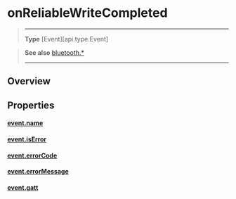 # onReliableWriteCompleted

> --------------------- ------------------------------------------------------------------------------------------
> __Type__              [Event][api.type.Event]


> __See also__          [bluetooth.*](/plugin/bluetooth.md)
> --------------------- ------------------------------------------------------------------------------------------

## Overview

## Properties

#### [event.name](/plugin/bluetooth/type/Gatt/event/onReliableWriteCompleted/name.md)

#### [event.isError](/plugin/bluetooth/type/Gatt/event/onReliableWriteCompleted/isError.md)

#### [event.errorCode](/plugin/bluetooth/type/Gatt/event/onReliableWriteCompleted/errorCode.md)

#### [event.errorMessage](/plugin/bluetooth/type/Gatt/event/onReliableWriteCompleted/errorMessage.md)

#### [event.gatt](/plugin/bluetooth/type/Gatt/event/onReliableWriteCompleted/gatt.md)